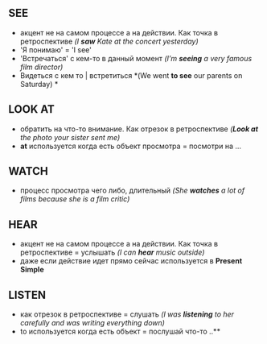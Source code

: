 ## SEE
- акцент не на самом процессе а на действии. Как точка в ретроспективе *(I **saw** Kate at the concert yesterday)*
- 'Я понимаю' = 'I see'
- 'Встречаться' с кем-то в данный момент *(I’m **seeing** a very famous film director)*
- Видеться с кем то | встретиться *(We went **to see** our parents on Saturday)  *

## LOOK AT
- обратить на что-то внимание. Как отрезок в ретроспективе *(**Look at** the photo your sister sent me)*
- **at** используется когда есть объект просмотра = посмотри на ...

## WATCH
- процесс просмотра чего либо, длительный *(She **watches** a lot of films because she is a film critic)*

## HEAR
- акцент не на самом процессе а на действии. Как точка в ретроспективе = услышать *(I can **hear** music outside)*
- даже если действие идет прямо сейчас используется в **Present Simple**

## LISTEN
- как отрезок в ретроспективе = слушать *(I was **listening** to her carefully and was writing everything down)*
- to используется когда есть объект = послушай что-то ..**
